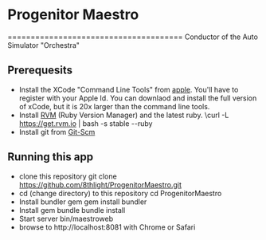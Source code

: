 # Progenitor Maestro
======================================
Conductor of the Auto Simulator "Orchestra"

## Prerequesits
* Install the XCode "Command Line Tools" from [apple](https://developer.apple.com/downloads/index.action). You'll have to register with your Apple Id.  You can downlaod and install the full version of xCode, but it is 20x larger than the command line tools.
* Install [RVM](https://rvm.io/) (Ruby Version Manager) and the latest ruby.
       \curl -L https://get.rvm.io | bash -s stable --ruby
* Install git from [Git-Scm](http://git-scm.com/downloads)

## Running this app
* clone this repository
       git clone https://github.com/8thlight/ProgenitorMaestro.git
* cd (change directory) to this repository
       cd ProgenitorMaestro
* Install bundler gem
       gem install bundler
*  Install gem bundle
       bundle install
*  Start server
       bin/maestroweb
* browse to http://localhost:8081 with Chrome or Safari


